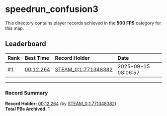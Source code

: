 # speedrun_confusion3

This directory contains player records achieved in the **500 FPS** category for this map.

## Leaderboard

| Rank | Best Time | Record Holder | Date                |
| :--- | :-------- | :------------ | :------------------ |
| #1   | [00:12.264](./00012264_STEAM_0_1_771348382_20250915-080657.zip) | [STEAM_0:1:771348382](https://speedrun16.com/profile/STEAM_0:1:771348382)   | 2025-09-15 08:06:57 |

---

### Record Summary
**Record Holder:** [00:12.264](./00012264_STEAM_0_1_771348382_20250915-080657.zip) (by [STEAM_0:1:771348382](https://speedrun16.com/profile/STEAM_0:1:771348382))  
**Total PBs Archived:** 1